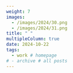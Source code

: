 ```yaml
---
weight: 7
images:
  - /images/2024/30.png
  - /images/2024/31.png
title: " "
multipleColumn: true
date: 2024-10-22
tags:
  - work # homepage
# - archive # all posts
---
```

